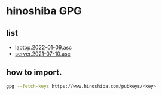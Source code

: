 hinoshiba GPG
===

## list

* [laptop.2022-01-09.asc](./laptop.2022-01-09.asc)
* [server.2021-07-10.asc](./server.2021-07-10.asc)

## how to import.
```bash
gpg --fetch-keys https://www.hinoshiba.com/pubkeys/<key>
```
